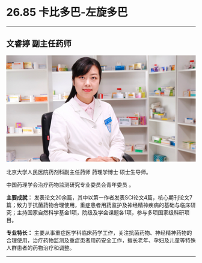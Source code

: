 # 26.85 卡比多巴-左旋多巴

---

## 文睿婷 副主任药师

![1685155997128](image/c26_085/1685155997128.png)

北京大学人民医院药剂科副主任药师 药理学博士 硕士生导师。

中国药理学会治疗药物监测研究专业委员会青年委员 。

**主要成就：** 发表论文20余篇，其中以第一作者发表SCI论文4篇，核心期刊论文7篇；致力于抗菌药物合理使用，重症患者用药监护及神经精神疾病的基础与临床研究；主持国家自然科学基金1项，院级及学会课题各1项，参与多项国家级科研项目。

**专业特长：** 主要从事重症医学科临床药学工作，关注抗菌药物、神经精神药物的合理使用，治疗药物监测及重症患者用药安全工作，擅长老年、孕妇及儿童等特殊人群患者的药物治疗和调整。

---
